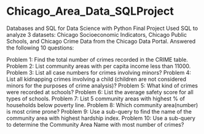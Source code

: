 # Chicago_Area_Data_SQLProject

Databases and SQL for Data Science with Python Final Project
Used SQL to analyze 3 datasets: Chicago Socioeconomic Indicators, Chicago Public Schools, and Chicago Crime Data from the Chicago Data Portal.
Answered the following 10 questions:

Problem 1: Find the total number of crimes recorded in the CRIME table.
Problem 2: List community areas with per capita income less than 11000.
Problem 3: List all case numbers for crimes involving minors?
Problem 4: List all kidnapping crimes involving a child (children are not considered minors for the purposes of crime analysis)?
Problem 5: What kind of crimes were recorded at schools?
Problem 6: List the average safety score for all types of schools.
Problem 7: List 5 community areas with highest % of households below poverty line.
Problem 8: Which community area(number) is most crime prone?
Problem 9: Use a sub-query to find the name of the community area with highest hardship index.
Problem 10: Use a sub-query to determine the Community Area Name with most number of crimes?
